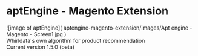 # aptEngine - Magento Extension
![image of aptEngine]( aptengine-magento-extension/images/Apt engine - Magento - Screen1.jpg )<br>
Whirldata's own algorithm for product recommendation<br>
Current version 1.5.0 (beta)<br>

